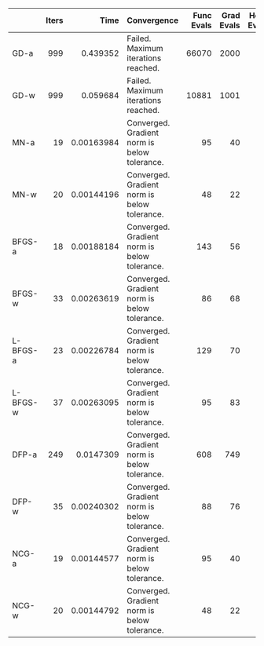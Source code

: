 |          |   Iters |       Time | Convergence                                  |   Func Evals |   Grad Evals |   Hess Evals |
|:---------|--------:|-----------:|:---------------------------------------------|-------------:|-------------:|-------------:|
| GD-a     |     999 | 0.439352   | Failed. Maximum iterations reached.          |        66070 |         2000 |            0 |
| GD-w     |     999 | 0.059684   | Failed. Maximum iterations reached.          |        10881 |         1001 |            0 |
| MN-a     |      19 | 0.00163984 | Converged. Gradient norm is below tolerance. |           95 |           40 |           20 |
| MN-w     |      20 | 0.00144196 | Converged. Gradient norm is below tolerance. |           48 |           22 |           21 |
| BFGS-a   |      18 | 0.00188184 | Converged. Gradient norm is below tolerance. |          143 |           56 |            0 |
| BFGS-w   |      33 | 0.00263619 | Converged. Gradient norm is below tolerance. |           86 |           68 |            0 |
| L-BFGS-a |      23 | 0.00226784 | Converged. Gradient norm is below tolerance. |          129 |           70 |            0 |
| L-BFGS-w |      37 | 0.00263095 | Converged. Gradient norm is below tolerance. |           95 |           83 |            0 |
| DFP-a    |     249 | 0.0147309  | Converged. Gradient norm is below tolerance. |          608 |          749 |            0 |
| DFP-w    |      35 | 0.00240302 | Converged. Gradient norm is below tolerance. |           88 |           76 |            0 |
| NCG-a    |      19 | 0.00144577 | Converged. Gradient norm is below tolerance. |           95 |           40 |           20 |
| NCG-w    |      20 | 0.00144792 | Converged. Gradient norm is below tolerance. |           48 |           22 |           21 |